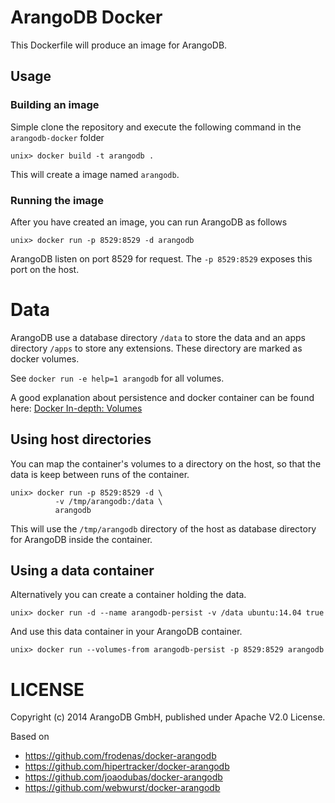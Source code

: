 # ArangoDB Docker

This Dockerfile will produce an image for ArangoDB.

## Usage

### Building an image

Simple clone the repository and execute the following command in the
`arangodb-docker` folder

    unix> docker build -t arangodb .

This will create a image named `arangodb`.

### Running the image

After you have created an image, you can run ArangoDB as follows

    unix> docker run -p 8529:8529 -d arangodb

ArangoDB listen on port 8529 for request. The `-p 8529:8529` exposes this port 
on the host.

# Data

ArangoDB use a database directory `/data` to store the data and an apps directory
`/apps` to store any extensions. These directory are marked as docker volumes.

See `docker run -e help=1 arangodb` for all volumes.

A good explanation about persistence and docker container can be found here:
[Docker In-depth: Volumes](http://container42.com/2014/11/03/docker-indepth-volumes/)

## Using host directories

You can map the container's volumes to a directory on the host, so that the data
is keep between runs of the container.

    unix> docker run -p 8529:8529 -d \
              -v /tmp/arangodb:/data \
              arangodb

This will use the `/tmp/arangodb` directory of the host as database directory
for ArangoDB inside the container.

## Using a data container

Alternatively you can create a container holding the data.

    unix> docker run -d --name arangodb-persist -v /data ubuntu:14.04 true

And use this data container in your ArangoDB container.

    unix> docker run --volumes-from arangodb-persist -p 8529:8529 arangodb

# LICENSE

Copyright (c) 2014 ArangoDB GmbH, published under Apache V2.0 License.

Based on

- https://github.com/frodenas/docker-arangodb
- https://github.com/hipertracker/docker-arangodb
- https://github.com/joaodubas/docker-arangodb
- https://github.com/webwurst/docker-arangodb
